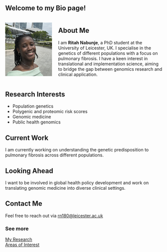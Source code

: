 ## Welcome to my Bio page! 
  
<div style="display: flex; align-items: center;">
  <img src="./profile.jpg" alt="Profile Picture" width="150" style="margin-right: 20px;" />
  
  <div>
    <h2>About Me</h2>
    <p>I am <strong>Ritah Nabunje</strong>, a PhD student at the University of Leicester, UK. I specialise in the genetics of different populations with a focus on pulmonary fibrosis. I have a keen interest in translational and implementation science, aiming to bridge the gap between genomics research and clinical application.</p>
  </div>
</div>

## Research Interests
- Population genetics
- Polygenic and proteomic risk scores
- Genomic medicine
- Public health genomics

## Current Work
I am currently working on understanding the genetic predisposition to pulmonary fibrosis across different populations. 

## Looking Ahead
I want to be involved in global health policy development and work on translating genomic medicine into diverse clinical settings.

## Contact Me
Feel free to reach out via [rn180@leicester.ac.uk](mailto:rn180@leicester.ac.uk) 

### See more  
[My Research](./research.md)  
[Areas of Interest](./interests.md)

